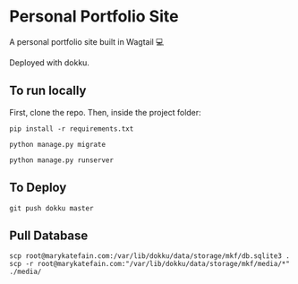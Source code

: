 # Personal Portfolio Site

A personal portfolio site built in Wagtail :computer:

Deployed with dokku.

## To run locally

First, clone the repo. Then, inside the project folder:
```
pip install -r requirements.txt
```

```
python manage.py migrate
```

```
python manage.py runserver
```

## To Deploy

```
git push dokku master
```

## Pull Database

```
scp root@marykatefain.com:/var/lib/dokku/data/storage/mkf/db.sqlite3 .
scp -r root@marykatefain.com:"/var/lib/dokku/data/storage/mkf/media/*" ./media/

```
